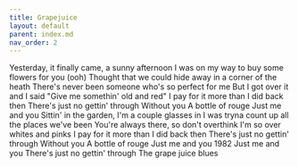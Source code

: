 ```yaml
---
title: Grapejuice
layout: default
parent: index.md
nav_order: 2
---
```


Yesterday, it finally came, a sunny afternoon
I was on my way to buy some flowers for you (ooh)
Thought that we could hide away in a corner of the heath
There's never been someone who's so perfect for me
But I got over it and I said
"Give me somethin' old and red"
I pay for it more than I did back then
There's just no gettin' through
Without you
A bottle of rouge
Just me and you
Sittin' in the garden, I'm a couple glasses in
I was tryna count up all the places we've been
You're always there, so don't overthink
I'm so over whites and pinks
I pay for it more than I did back then
There's just no gettin' through
Without you
A bottle of rouge
Just me and you
1982
Just me and you
There's just no gettin' through
The grape juice blues